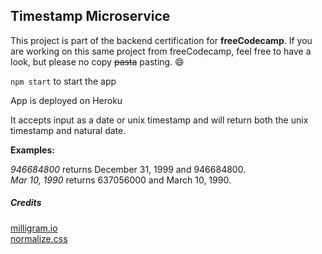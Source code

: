 ## Timestamp Microservice

This project is part of the backend certification for **freeCodecamp**. If you are working on this same project from freeCodecamp, feel free to have a look, but please no copy ~~pasta~~ pasting. :smile:

`npm start` to start the app

App is deployed on Heroku

It accepts input as a date or unix timestamp and will return both the unix timestamp and natural date.

**Examples:**

*946684800* returns December 31, 1999 and 946684800.  
*Mar 10, 1990* returns 637056000 and March 10, 1990.

##### Credits  
[milligram.io](http://milligram.io)  
[normalize.css](https://necolas.github.io/normalize.css/)
